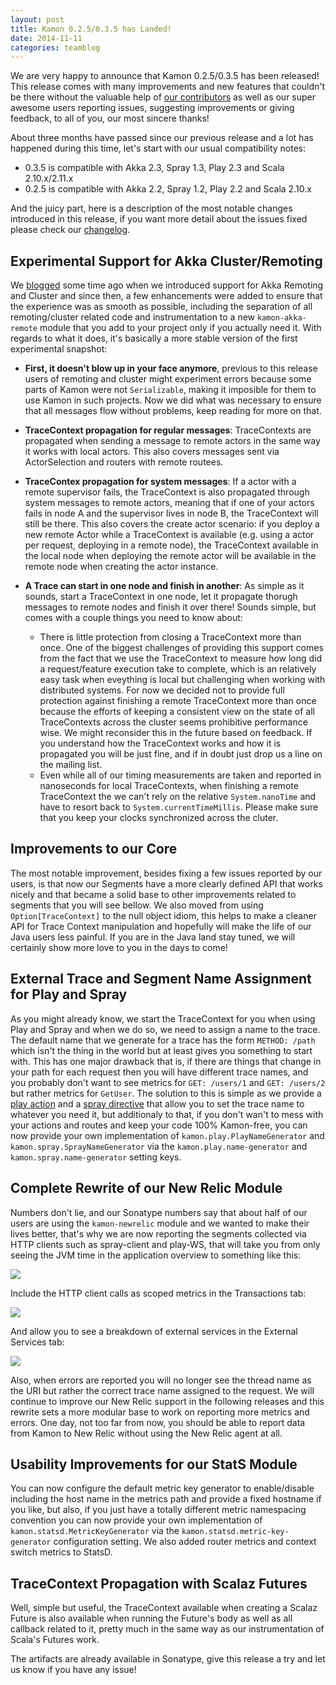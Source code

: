 ```yaml
---
layout: post
title: Kamon 0.2.5/0.3.5 has Landed!
date: 2014-11-11
categories: teamblog
---
```


We are very happy to announce that Kamon 0.2.5/0.3.5 has been released! This release comes with many improvements and
new features that couldn't be there without the valuable help of [our contributors] as well as our super awesome users
reporting issues, suggesting improvements or giving feedback, to all of you, our most sincere thanks!

About three months have passed since our previous release and a lot has happened during this time, let's start with our
usual compatibility notes:

   * 0.3.5 is compatible with Akka 2.3, Spray 1.3, Play 2.3 and Scala 2.10.x/2.11.x
   * 0.2.5 is compatible with Akka 2.2, Spray 1.2, Play 2.2 and Scala 2.10.x



And the juicy part, here is a description of the most notable changes introduced in this release, if you want more
detail about the issues fixed please check our [changelog].


Experimental Support for Akka Cluster/Remoting
----------------------------------------------

We [blogged] some time ago when we introduced support for Akka Remoting and Cluster and since then, a few enhancements
were added to ensure that the experience was as smooth as possible, including the separation of all remoting/cluster
related code and instrumentation to a new `kamon-akka-remote` module that you add to your project only if you actually
need it. With regards to what it does, it's basically a more stable version of the first experimental snapshot:

* __First, it doesn't blow up in your face anymore__, previous to this release users of remoting and cluster might
experiment errors because some parts of Kamon were not `Serializable`, making it imposible for them to use Kamon in such
projects. Now we did what was necessary to ensure that all messages flow without problems, keep reading for more on
that.

* __TraceContext propagation for regular messages__: TraceContexts are propagated when sending a message to remote
actors in the same way it works with local actors. This also covers messages sent via ActorSelection and routers with
remote routees.

* __TraceContex propagation for system messages__: If a actor with a remote supervisor fails, the TraceContext is also
propagated through system messages to remote actors, meaning that if one of your actors fails in node A and the
supervisor lives in node B, the TraceContext will still be there. This also covers the create actor scenario: if you
deploy a new remote Actor while a TraceContext is available (e.g. using a actor per request, deploying in a remote
node), the TraceContext available in the local node when deploying the remote actor will be available in the remote node
when creating the actor instance.

* __A Trace can start in one node and finish in another__: As simple as it sounds, start a TraceContext in one node, let
it propagate thorugh messages to remote nodes and finish it over there! Sounds simple, but comes with a couple things
you need to know about:
    * There is little protection from closing a TraceContext more than once. One of the biggest challenges of providing
      this support comes from the fact that we use the TraceContext to measure how long did a request/feature execution
      take to complete, which is an relatively easy task when eveything is local but challenging when working with
      distributed systems. For now we decided not to provide full protection against finishing a remote TraceContext more
      than once because the efforts of keeping a consistent view on the state of all TraceContexts across the cluster
      seems prohibitive performance wise. We might reconsider this in the future based on feedback. If you understand
      how the TraceContext works and how it is propagated you will be just fine, and if in doubt just drop us a line on
      the mailing list.
    * Even while all of our timing measurements are taken and reported in nanoseconds for local TraceContexts, when
      finishing a remote TraceContext the we can't rely on the relative `System.nanoTime` and have to resort back to
      `System.currentTimeMillis`. Please make sure that you keep your clocks synchronized across the cluter.


Improvements to our Core
------------------------

The most notable improvement, besides fixing a few issues reported by our users, is that now our Segments have a more
clearly defined API that works nicely and that became a solid base to other improvements related to segments that you
will see bellow. We also moved from using `Option[TraceContext]` to the null object idiom, this helps to make a cleaner
API for Trace Context manipulation and hopefully will make the life of our Java users less painful. If you are in the
Java land stay tuned, we will certainly show more love to you in the days to come!


External Trace and Segment Name Assignment for Play and Spray
-------------------------------------------------------------

As you might already know, we start the TraceContext for you when using Play and Spray and when we do so, we need to
assign a name to the trace. The default name that we generate for a trace has the form `METHOD: /path` which isn't the
thing in the world but at least gives you something to start with. This has one major drawback that is, if there are
things that change in your path for each request then you will have different trace names, and you probably don't want
to see metrics for `GET: /users/1` and `GET: /users/2` but rather metrics for `GetUser`. The solution to this is simple
as we provide a [play action] and a [spray directive] that allow you to set the trace name to whatever you need it, but
additionaly to that, if you don't wan't to mess with your actions and routes and keep your code 100% Kamon-free, you can
now provide your own implementation of `kamon.play.PlayNameGenerator` and `kamon.spray.SprayNameGenerator` via the
`kamon.play.name-generator` and `kamon.spray.name-generator` setting keys.


Complete Rewrite of our New Relic Module
----------------------------------------

Numbers don't lie, and our Sonatype numbers say that about half of our users are using the `kamon-newrelic` module and
we wanted to make their lives better, that's why we are now reporting the segments collected via HTTP clients such as
spray-client and play-WS, that will take you from only seeing the JVM time in the application overview to something like
this:

<img class="img-fluid" src="/assets/img/newrelic-overview-with-web-external.png">

Include the HTTP client calls as scoped metrics in the Transactions tab:

<img class="img-fluid" src="/assets/img/newrelic-transaction-tab-with-scoped-external-services.png">

And allow you to see a breakdown of external services in the External Services tab:

<img class="img-fluid" src="/assets/img/newrelic-external-services-breakdown.png">

Also, when errors are reported you will no longer see the thread name as the URI but rather the correct trace name
assigned to the request. We will continue to improve our New Relic support in the following releases and this rewrite
sets a more modular base to work on reporting more metrics and errors. One day, not too far from now, you should be able
to report data from Kamon to New Relic without using the New Relic agent at all.


Usability Improvements for our StatS Module
-------------------------------------------

You can now configure the default metric key generator to enable/disable including the host name in the metrics path and
provide a fixed hostname if you like, but also, if you just have a totally different metric namespacing convention you
can now provide your own implementation of `kamon.statsd.MetricKeyGenerator` via the `kamon.statsd.metric-key-generator`
configuration setting. We also added router metrics and context switch metrics to StatsD.


TraceContext Propagation with Scalaz Futures
--------------------------------------------

Well, simple but useful, the TraceContext available when creating a Scalaz Future is also available when running the
Future's body as well as all callback related to it, pretty much in the same way as our instrumentation of Scala's
Futures work.

The artifacts are already available in Sonatype, give this release a try and let us know if you have any issue!

[our contributors]: https://github.com/kamon-io/Kamon/graphs/contributors
[changelog]: http://kamon.io/project-info/changelog/
[blogged]: http://kamon.io/teamblog/2014/08/31/experimental-support-for-akka-remoting-and-cluster-is-now-available/
[play action]: https://github.com/kamon-io/Kamon/blob/master/kamon-play/src/main/scala/kamon/play/action/KamonTraceActions.scala#L23
[spray directive]: https://github.com/kamon-io/Kamon/blob/master/kamon-spray/src/main/scala/kamon/spray/KamonTraceDirectives.scala#L23
